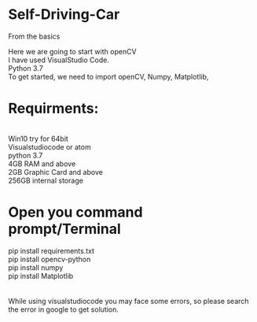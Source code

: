 # Self-Driving-Car
From the basics

Here we are going to start with openCV<br>
I have used VisualStudio Code.<br>
Python 3.7<br>
 To get started, we need to import openCV, Numpy, Matplotlib,<br> 
 # Requirments:
 <br>Win10 try for 64bit
 <br>Visualstudiocode or atom
 <br>python 3.7
 <br>4GB RAM and above
 <br>2GB Graphic Card and above
 <br>256GB internal storage
# Open you command prompt/Terminal
 pip install requirements.txt<br>
 pip install opencv-python<br>
 pip install numpy<br>
 pip install Matplotlib<br>
 <br><br> 
 While using visualstudiocode you may face some errors, so please search the error in google to get solution.
 <br>
